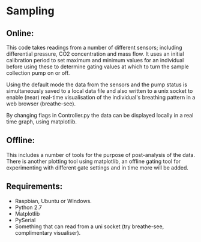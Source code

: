 # Sampling

## Online:

This code takes readings from a number of different sensors; including differential pressure, CO2 concentration and mass flow.
It uses an initial calibration period to set maximum and minimum values for an individual before using these to determine gating values at which to turn the sample collection pump on or off.

Using the default mode the data from the sensors and the pump status is simultaneously saved to a local data file and also written to a unix socket to enable (near) real-time visualisation of the individual's breathing pattern in a web browser (breathe-see).

By changing flags in Controller.py the data can be displayed locally in a real time graph, using matplotlib. 

## Offline:

This includes a number of tools for the purpose of post-analysis of the data. There is another plotting tool using matplotlib, 
an offline gating tool for experimenting with different gate settings and in time more will be added.

## Requirements:
* Raspbian, Ubuntu or Windows.
* Python 2.7
* Matplotlib
* PySerial
* Something that can read from a uni socket (try breathe-see, complimentary visualiser).
